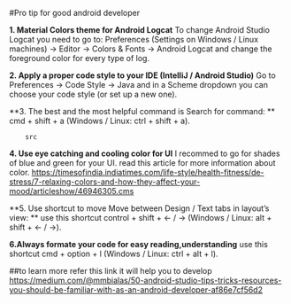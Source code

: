 #Pro tip for good android developer 

**1. Material Colors theme for Android Logcat**
To change Android Studio Logcat you need to go to: Preferences (Settings on Windows / Linux machines) → Editor → Colors & Fonts → Android Logcat and change the foreground color for every type of log.

**2. Apply a proper code style to your IDE (IntelliJ / Android Studio)**
Go to Preferences → Code Style → Java and in a Scheme dropdown you can choose your code style (or set up a new one).

**3. The best and the most helpful command is Search for command: **
cmd + shift + a (Windows / Linux: ctrl + shift + a).


		src

**4. Use eye catching and cooling color for UI**
I recommed to go for shades of blue and green for your UI.
 read this article for more information about color.
https://timesofindia.indiatimes.com/life-style/health-fitness/de-stress/7-relaxing-colors-and-how-they-affect-your-mood/articleshow/46946305.cms

**5. Use shortcut to move Move between Design / Text tabs in layout’s view: **
use this shortcut control + shift + ← / → (Windows / Linux: alt + shift + ← / →).

**6.Always formate your code for easy reading,understanding**
use this shortcut cmd + option + l (Windows / Linux: ctrl + alt + l).

##to learn more refer this link it will help you to develop 
https://medium.com/@mmbialas/50-android-studio-tips-tricks-resources-you-should-be-familiar-with-as-an-android-developer-af86e7cf56d2

